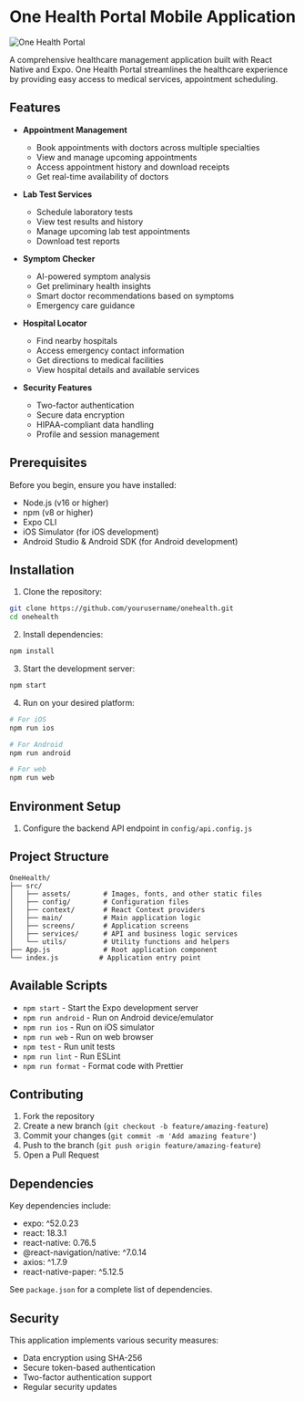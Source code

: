 # One Health Portal Mobile Application

![One Health Portal](assets/icons/logo.png)

A comprehensive healthcare management application built with React Native and Expo. One Health Portal streamlines the healthcare experience by providing easy access to medical services, appointment scheduling.

## Features

- **Appointment Management**
  - Book appointments with doctors across multiple specialties
  - View and manage upcoming appointments
  - Access appointment history and download receipts
  - Get real-time availability of doctors

- **Lab Test Services**
  - Schedule laboratory tests
  - View test results and history
  - Manage upcoming lab test appointments
  - Download test reports

- **Symptom Checker**
  - AI-powered symptom analysis
  - Get preliminary health insights
  - Smart doctor recommendations based on symptoms
  - Emergency care guidance

- **Hospital Locator**
  - Find nearby hospitals
  - Access emergency contact information
  - Get directions to medical facilities
  - View hospital details and available services

- **Security Features**
  - Two-factor authentication
  - Secure data encryption
  - HIPAA-compliant data handling
  - Profile and session management

## Prerequisites

Before you begin, ensure you have installed:
- Node.js (v16 or higher)
- npm (v8 or higher)
- Expo CLI
- iOS Simulator (for iOS development)
- Android Studio & Android SDK (for Android development)

## Installation

1. Clone the repository:
```bash
git clone https://github.com/yourusername/onehealth.git
cd onehealth
```

2. Install dependencies:
```bash
npm install
```

3. Start the development server:
```bash
npm start
```

4. Run on your desired platform:
```bash
# For iOS
npm run ios

# For Android
npm run android

# For web
npm run web
```

## Environment Setup

1. Configure the backend API endpoint in `config/api.config.js`

## Project Structure

```
OneHealth/
├── src/
│   ├── assets/        # Images, fonts, and other static files
│   ├── config/        # Configuration files
│   ├── context/       # React Context providers
│   ├── main/          # Main application logic
│   ├── screens/       # Application screens
│   ├── services/      # API and business logic services
│   └── utils/         # Utility functions and helpers
├── App.js             # Root application component
└── index.js          # Application entry point
```

## Available Scripts

- `npm start` - Start the Expo development server
- `npm run android` - Run on Android device/emulator
- `npm run ios` - Run on iOS simulator
- `npm run web` - Run on web browser
- `npm test` - Run unit tests
- `npm run lint` - Run ESLint
- `npm run format` - Format code with Prettier

## Contributing

1. Fork the repository
2. Create a new branch (`git checkout -b feature/amazing-feature`)
3. Commit your changes (`git commit -m 'Add amazing feature'`)
4. Push to the branch (`git push origin feature/amazing-feature`)
5. Open a Pull Request

## Dependencies

Key dependencies include:
- expo: ^52.0.23
- react: 18.3.1
- react-native: 0.76.5
- @react-navigation/native: ^7.0.14
- axios: ^1.7.9
- react-native-paper: ^5.12.5

See `package.json` for a complete list of dependencies.

## Security

This application implements various security measures:
- Data encryption using SHA-256
- Secure token-based authentication
- Two-factor authentication support
- Regular security updates
